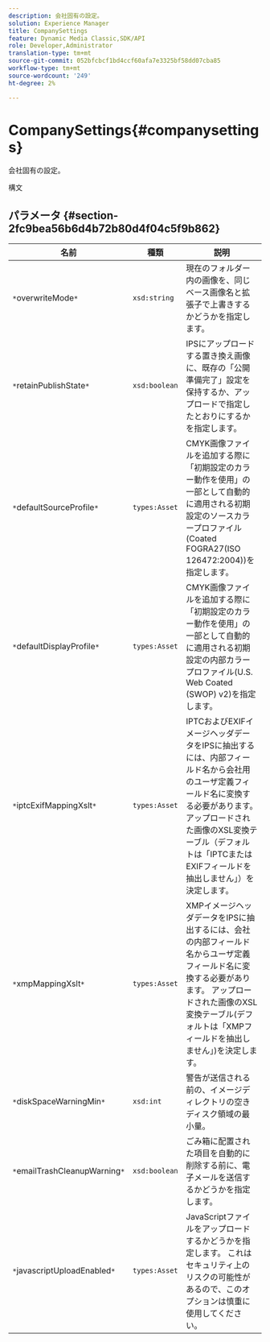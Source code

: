 ```yaml
---
description: 会社固有の設定。
solution: Experience Manager
title: CompanySettings
feature: Dynamic Media Classic,SDK/API
role: Developer,Administrator
translation-type: tm+mt
source-git-commit: 052bfcbcf1bd4ccf60afa7e3325bf58dd07cba85
workflow-type: tm+mt
source-wordcount: '249'
ht-degree: 2%

---
```



# CompanySettings{#companysettings}

会社固有の設定。

構文

## パラメータ {#section-2fc9bea56b6d4b72b80d4f04c5f9b862}

| 名前 | 種類 | 説明 |
|---|---|---|
| `*`overwriteMode`*` | `xsd:string` | 現在のフォルダー内の画像を、同じベース画像名と拡張子で上書きするかどうかを指定します。 |
| `*`retainPublishState`*` | `xsd:boolean` | IPSにアップロードする置き換え画像に、既存の「公開準備完了」設定を保持するか、アップロードで指定したとおりにするかを指定します。 |
| `*`defaultSourceProfile`*` | `types:Asset` | CMYK画像ファイルを追加する際に「初期設定のカラー動作を使用」の一部として自動的に適用される初期設定のソースカラープロファイル(Coated FOGRA27(ISO 126472:2004))を指定します。 |
| `*`defaultDisplayProfile`*` | `types:Asset` | CMYK画像ファイルを追加する際に「初期設定のカラー動作を使用」の一部として自動的に適用される初期設定の内部カラープロファイル(U.S. Web Coated (SWOP) v2)を指定します。 |
| `*`iptcExifMappingXslt`*` | `types:Asset` | IPTCおよびEXIFイメージヘッダデータをIPSに抽出するには、内部フィールド名から会社用のユーザ定義フィールド名に変換する必要があります。 アップロードされた画像のXSL変換テーブル（デフォルトは「IPTCまたはEXIFフィールドを抽出しません」）を決定します。 |
| `*`xmpMappingXslt`*` | `types:Asset` | XMPイメージヘッダデータをIPSに抽出するには、会社の内部フィールド名からユーザ定義フィールド名に変換する必要があります。 アップロードされた画像のXSL変換テーブル(デフォルトは「XMPフィールドを抽出しません」)を決定します。 |
| `*`diskSpaceWarningMin`*` | `xsd:int` | 警告が送信される前の、イメージディレクトリの空きディスク領域の最小量。 |
| `*`emailTrashCleanupWarning`*` | `xsd:boolean` | ごみ箱に配置された項目を自動的に削除する前に、電子メールを送信するかどうかを指定します。 |
| `*`javascriptUploadEnabled`*` | `types:Asset` | JavaScriptファイルをアップロードするかどうかを指定します。 これはセキュリティ上のリスクの可能性があるので、このオプションは慎重に使用してください。 |

